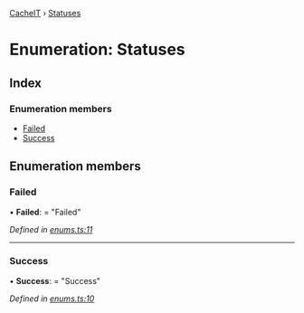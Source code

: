 [CacheIT](../globals.md) › [Statuses](statuses.md)

# Enumeration: Statuses

## Index

### Enumeration members

* [Failed](statuses.md#failed)
* [Success](statuses.md#success)

## Enumeration members

###  Failed

• **Failed**: = "Failed"

*Defined in [enums.ts:11](https://github.com/pavanser/cacheit/blob/da2929e/src/enums.ts#L11)*

___

###  Success

• **Success**: = "Success"

*Defined in [enums.ts:10](https://github.com/pavanser/cacheit/blob/da2929e/src/enums.ts#L10)*
